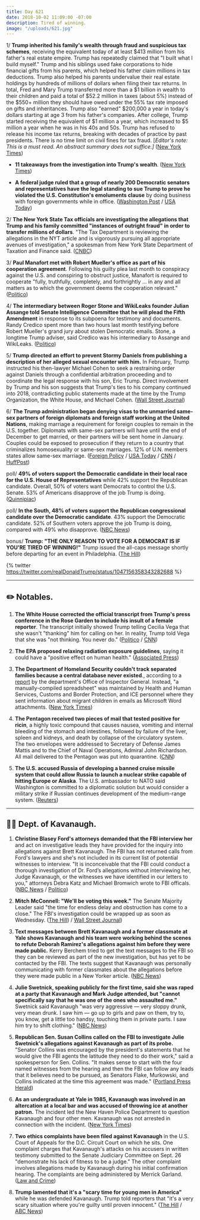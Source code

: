 ```yaml
---
title: Day 621
date: 2018-10-02 11:09:00 -07:00
description: Tired of winning.
image: "/uploads/621.jpg"
---
```


1/ **Trump inherited his family's wealth through fraud and suspicious tax schemes**, receiving the equivalent today of at least $413 million from his father's real estate empire. Trump has repeatedly claimed that "I built what I build myself." Trump and his siblings used fake corporations to hide financial gifts from his parents, which helped his father claim millions in tax deductions. Trump also helped his parents undervalue their real estate holdings by hundreds of millions of dollars when filing their tax returns. In total, Fred and Mary Trump transferred more than a $1 billion in wealth to their children and paid a total of $52.2 million in taxes (about 5%) instead of the $550\+ million they should have owed under the 55% tax rate imposed on gifts and inheritances. Trump also "earned" $200,000 a year in today's dollars starting at age 3 from his father's companies. After college, Trump started receiving the equivalent of $1 million a year, which increased to $5 million a year when he was in his 40s and 50s. Trump has refused to release his income tax returns, breaking with decades of practice by past presidents. There is no time limit on civil fines for tax fraud. \[*Editor's note: This is a must read. An abstract summary does not suffice.\]* ([New York Times](https://www.nytimes.com/interactive/2018/10/02/us/politics/donald-trump-tax-schemes-fred-trump.html))

* **11 takeaways from the investigation into Trump's wealth**. ([New York Times](https://www.nytimes.com/2018/10/02/us/politics/donald-trump-wealth-fred-trump.html))

* **A federal judge ruled that a group of nearly 200 Democratic senators and representatives have the legal standing to sue Trump to prove he violated the U.S. Constitution's emoluments clause** by doing business with foreign governments while in office. ([Washington Post](https://www.washingtonpost.com/politics/congressional-democrats-lawsuit-alleging-trumps-private-business-is-violating-the-constitution-can-proceed-federal-judge-rules/2018/09/28/0aa3c5dc-bc22-11e8-8792-78719177250f_story.html) / [USA Today](https://www.usatoday.com/story/news/2018/09/29/federal-judge-democrats-congress-can-sue-trump-emoluments-case/1470694002/))

2/ **The New York State Tax officials are investigating the allegations that Trump and his family committed "instances of outright fraud" in order to transfer millions of dollars**. "The Tax Department is reviewing the allegations in the NYT article and is vigorously pursuing all appropriate avenues of investigation," a spokesman from New York State Department of Taxation and Finance said. ([CNBC](https://www.cnbc.com/2018/10/02/new-york-state-tax-department-reviewing-fraud-allegations-involving-trump-in-nyt-article.html))

3/ **Paul Manafort met with Robert Mueller's office as part of his cooperation agreement**. Following his guilty plea last month to conspiracy against the U.S. and conspiring to obstruct justice, Manafort is required to cooperate "fully, truthfully, completely, and forthrightly ... in any and all matters as to which the government deems the cooperation relevant." ([Politico](https://www.politico.com/story/2018/10/01/paul-manafort-meets-mueller-prosecutors-855388))

4/ **The intermediary between Roger Stone and WikiLeaks founder Julian Assange told Senate Intelligence Committee that he will plead the Fifth Amendment** in response to its subpoena for testimony and documents. Randy Credico spent more than two hours last month testifying before Robert Mueller's grand jury about stolen Democratic emails. Stone, a longtime Trump adviser, said Credico was his intermediary to Assange and WikiLeaks. ([Politico](https://www.politico.com/story/2018/10/01/roger-stone-associate-senate-panel-855644))

5/ **Trump directed an effort to prevent Stormy Daniels from publishing a description of her alleged sexual encounter with him.** In February, Trump instructed his then-lawyer Michael Cohen to seek a restraining order against Daniels through a confidential arbitration proceeding and to coordinate the legal response with his son, Eric Trump. Direct involvement by Trump and his son suggests that Trump's ties to his company continued into 2018, contradicting public statements made at the time by the Trump Organization, the White House, and Michael Cohen. ([Wall Street Journal](https://www.wsj.com/articles/trump-directed-legal-action-to-enforce-stormy-danielss-hush-agreement-1538478000))

6/ **The Trump administration began denying visas to the unmarried same-sex partners of foreign diplomats and foreign staff working at the United Nations**, making marriage a requirement for foreign couples to remain in the U.S. together. Diplomats with same-sex partners will have until the end of December to get married, or their partners will be sent home in January. Couples could be exposed to prosecution if they return to a country that criminalizes homosexuality or same-sex marriages. 12% of U.N. members states allow same-sex marriage. ([Foreign Policy](https://foreignpolicy.com/2018/10/01/trump-administration-to-deny-visas-to-same-sex-partners-of-diplomats-un-officials-gay-lgbt/) / [USA Today](https://www.usatoday.com/story/news/world/2018/10/02/trump-halts-visas-same-sex-partners-diplomats-un-employees/1495218002/) / [CNN](https://www.cnn.com/2018/10/02/politics/same-sex-couples-diplomatic-visas/index.html) / [HuffPost](https://www.huffingtonpost.com/entry/trump-administration-visas-same-sex-couples-diplomats_us_5bb34f73e4b0ba8bb210e450))

poll/ **49% of voters support the Democratic candidate in their local race for the U.S. House of Representatives** while 42% support the Republican candidate. Overall, 50% of voters want Democrats to control the U.S. Senate. 53% of Americans disapprove of the job Trump is doing. ([Quinnipiac](https://poll.qu.edu/national/release-detail?ReleaseID=2575))

poll/ **In the South, 48% of voters support the Republican congressional candidate over the Democratic candidate**. 43% support the Democratic candidate. 52% of Southern voters approve the job Trump is doing, compared with 49% who disapprove. ([NBC News](https://www.nbcnews.com/politics/congress/nbc-news-poll-south-leans-republican-midterms-n915486))

bonus/ **Trump: "THE ONLY REASON TO VOTE FOR A DEMOCRAT IS IF YOU'RE TIRED OF WINNING!"** Trump issued the all-caps message shortly before departing for an event in Philadelphia. ([The Hill](https://thehill.com/homenews/administration/409474-trump-says-only-reason-to-vote-democrat-is-if-youre-tired-of-winning))

{% twitter https://twitter.com/realDonaldTrump/status/1047156358343282688 %}

---

## ✏️ Notables.

1. **The White House corrected the official transcript from Trump's press conference in the Rose Garden to include his insult of a female reporter**. The transcript initially showed Trump telling Cecilia Vega that she wasn't "thanking" him for calling on her. In reality, Trump told Vega that she was "not thinking. You never do." ([Politico](https://www.politico.com/story/2018/10/02/white-house-trump-transcript-reporter-860406) / [CNN](https://www.cnn.com/2018/10/02/politics/white-house-transcript-thinking-thanking-trump/index.html))

2. **The EPA proposed relaxing radiation exposure guidelines**, saying it could have a "positive effect on human health." ([Associated Press](https://apnews.com/6a573b6b020e453c90ecd5e84aa23f57))

3. **The Department of Homeland Security couldn't track separated families because a central database never existed**., according to a [report](https://www.oig.dhs.gov/sites/default/files/assets/2018-10/OIG-18-84-Sep18.pdf) by the department's Office of Inspector General. Instead, "a manually-compiled spreadsheet" was maintained by Health and Human Services, Customs and Border Protection, and ICE personnel where they sent information about migrant children in emails as Microsoft Word attachments. ([New York Times](https://www.nytimes.com/2018/10/02/us/politics/immigration-family-separation-dhs.html))

4. **The Pentagon received two pieces of mail that tested positive for ricin**, a highly toxic compound that causes nausea, vomiting and internal bleeding of the stomach and intestines, followed by failure of the liver, spleen and kidneys, and death by collapse of the circulatory system. The two envelopes were addressed to Secretary of Defense James Mattis and to the Chief of Naval Operations, Admiral John Richardson. All mail delivered to the Pentagon was put into quarantine. ([CNN](https://www.cnn.com/2018/10/02/politics/pentagon-ricin-mail/index.html))

5. **The U.S. accused Russia of developing a banned cruise missile system that could allow Russia to launch a nuclear strike capable of hitting Europe or Alaska**. The  U.S. ambassador to NATO said Washington is committed to a diplomatic solution but would consider a military strike if Russian continues development of the medium-range system. ([Reuters](https://www.reuters.com/article/us-usa-nuclear-russia/u-s-would-destroy-banned-russian-warheads-if-necessary-nato-envoy-idUSKCN1MC1J6))

---

## 👨‍⚖️ Dept. of Kavanaugh.

1. **Christine Blasey Ford's attorneys demanded that the FBI interview her** and act on investigative leads they have provided for the inquiry into allegations against Brett Kavanaugh. The FBI has not returned calls from Ford's lawyers and she's not included in its current list of potential witnesses to interview. "It is inconceivable that the FBI could conduct a thorough investigation of Dr. Ford’s allegations without interviewing her, Judge Kavanaugh, or the witnesses we have identified in our letters to you," attorneys Debra Katz and Michael Bromwich wrote to FBI officals. ([NBC News](https://www.nbcnews.com/politics/supreme-court/fbi-has-no-plans-interview-dr-christine-blasey-ford-source-n915936) / [Politico](https://www.politico.com/story/2018/10/02/when-will-senate-vote-brett-kavanaugh-861232))

2. **Mitch McConnell: "We'll be voting this week."** The Senate Majority Leader said "the time for endless delay and obstruction has come to a close." The FBI's investigation could be wrapped up as soon as Wednesday. ([The Hill](https://thehill.com/homenews/senate/409340-mcconnell-senate-will-hold-kavanaugh-vote-this-week)) / [Wall Street Journal](https://www.wsj.com/articles/with-uncertainty-in-gop-ranks-mcconnell-plans-votes-on-kavanaugh-1538486533))

3. **Text messages between Brett Kavanaugh and a former classmate at Yale shows Kavanaugh and his team were working behind the scenes to refute Deborah Ramirez's allegations against him before they were made public.** Kerry Berchem tried to get the text messages to the FBI so they can be reviewed as part of the new investigation, but has yet to be contacted by the FBI. The texts suggest that Kavanaugh was personally communicating with former classmates about the allegations before they were made public in a New Yorker article. ([NBC News](https://www.nbcnews.com/politics/supreme-court/mutual-friend-ramirez-kavanaugh-anxious-come-forward-evidence-n915566))

4. **Julie Swetnick, speaking publicly for the first time, said she was raped at a party that Kavanaugh and Mark Judge attended, but "cannot specifically say that he was one of the ones who assaulted me."** Swetnick said Kavanaugh "was very aggressive — very sloppy drunk, very mean drunk. I saw him — go up to girls and paw on them, try to, you know, get a little too handsy, touching them in private parts. I saw him try to shift clothing." ([NBC News](https://www.nbcnews.com/politics/supreme-court/kavanaugh-accuser-julie-swetnick-speaks-out-sexual-abuse-allegations-n915641))

5. **Republican Sen. Susan Collins called on the FBI to investigate Julie Swetnick's allegations against Kavanaugh as part of its probe.** "Senator Collins was encouraged by the president's statements that he would give the FBI agents the latitude they need to do their work," said a spokesperson for Sen. Collins. "It makes sense to start with the four named witnesses from the hearing and then the FBI can follow any leads that it believes need to be pursued, as Senators Flake, Murkowski, and Collins indicated at the time this agreement was made." ([Portland Press Herald](https://www.pressherald.com/2018/10/01/sen-collins-wants-swetnick-interviewed-as-part-of-broader-investigation-into-kavanaugh/))

6. **As an undergraduate at Yale in 1985, Kavanaugh was involved in an altercation at a local bar and was accused of throwing ice at another patron.** The incident led the New Haven Police Department to question Kavanaugh and four other men. Kavanaugh was not arrested in connection with the incident. ([New York Times](https://www.nytimes.com/2018/10/01/us/politics/kavanaugh-bar-fight.html))

7. **Two ethics complaints have been filed against Kavanaugh** in the U.S. Court of Appeals for the D.C. Circuit Court on which he sits. One complaint charges that Kavanaugh's attacks on his accusers in written testimony submitted to the Senate Judiciary Committee on Sept. 26 "demonstrate his lack of fitness to be a judge." The other complaint involves allegations made by Kavanaugh during his initial confirmation hearing. The complaints are being administered by Merrick Garland. ([Law and Crime](https://lawandcrime.com/high-profile/brett-kavanaugh-slapped-with-two-official-ethics-complaints-in-d-c-circuit-court/))

8. **Trump lamented that it's a "scary time for young men in America"** while he was defended Kavanaugh. Trump told reporters that "it's a very scary situation where you're guilty until proven innocent." ([The Hill](https://thehill.com/homenews/administration/409486-trump-very-scary-time-for-young-men-in-america) / [ABC News](https://abcnews.go.com/Politics/president-donald-trump-scary-time-young-men-america/story?id=58236516))